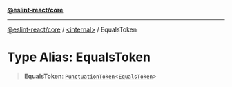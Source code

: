 [**@eslint-react/core**](../../README.md)

***

[@eslint-react/core](../../README.md) / [\<internal\>](../README.md) / EqualsToken

# Type Alias: EqualsToken

> **EqualsToken**: [`PunctuationToken`](../interfaces/PunctuationToken.md)\<[`EqualsToken`](../enumerations/SyntaxKind.md#equalstoken)\>
